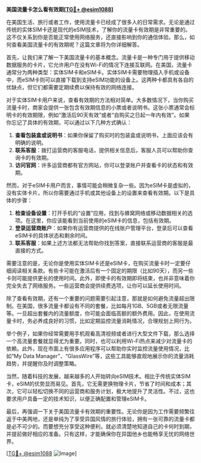 **美国流量卡怎么看有效期[[TG💪+ @esim1088](https://t.me/s/esim1088)]**

在美国生活、旅行或者工作，使用流量卡已经成了很多人的日常需求。无论是通过传统的实体SIM卡还是现代的eSIM技术，了解你的流量卡有效期是非常重要的。这不仅关系到你是否能正常使用网络服务，还直接影响到你的通信体验。那么，如何查看美国流量卡的有效期呢？这篇文章将为你详细解答。

首先，让我们来了解一下美国流量卡的基本概念。流量卡是一种专门用于提供移动数据服务的卡片，它允许用户在没有Wi-Fi的情况下连接互联网。在美国，流量卡通常分为两种类型：实体SIM卡和eSIM卡。实体SIM卡需要物理插入手机或设备中，而eSIM卡则可以直接下载到支持eSIM功能的设备上。这两种卡都具有各自的优缺点，但它们都需要定期续费以保持有效的网络连接。

对于实体SIM卡用户来说，查看有效期的方法相对简单。大多数情况下，当你购买流量卡时，商家会提供一张包含有效期信息的小票或者说明书。这张小票通常会标明卡的有效期限，例如“激活后90天有效”或者“自购买之日起一年内有效”。如果你忘记了具体的有效期，可以通过以下几种方式确认：

1. **查看包装盒或说明书**：如果你保留了购买时的包装盒或说明书，上面应该会有明确的说明。
2. **联系客服**：拨打运营商的客服电话，提供相关信息后，客服人员可以帮助你查询卡的有效期。
3. **访问官网**：许多运营商都有官方网站，你可以登录账户并查看卡的状态和有效期。

然而，对于eSIM卡用户而言，事情可能会稍微复杂一些。因为eSIM卡是虚拟的，没有实体卡片，所以你需要通过手机或其他设备上的设置来查看有效期。以下是具体的步骤：

1. **检查设备设置**：打开手机的“设置”应用，找到与蜂窝网络或移动数据相关的选项。在这里，你应该能看到当前使用的eSIM卡的信息，包括有效期。
2. **登录运营商账户**：如果你有运营商提供的在线账户管理平台，登录后可以查看eSIM卡的具体状态和剩余时间。
3. **联系客服**：如果上述方法都无法帮助你找到答案，直接联系运营商的客服是最直接的方式。

需要注意的是，无论你是使用实体SIM卡还是eSIM卡，在购买流量卡时一定要仔细阅读相关条款。有些卡可能在激活后有一个固定的期限（比如90天），而另一些卡则可能提供更长的使用时间。此外，即使卡的有效期即将结束，也并非意味着你完全失去了网络服务。一些运营商会提供续费选项，让你可以延长使用时间。

除了查看有效期，还有一个重要的问题需要引起注意，那就是如何避免流量超出限制。在美国，很多流量卡都设有不同的套餐，比如每月1GB、5GB或者无限流量等。一旦超出套餐内的流量额度，你可能会面临高额的额外费用。因此，在使用流量卡时，务必养成良好的习惯，比如定期监控流量消耗情况，合理规划上网行为。

举个例子，如果你经常需要用手机观看高清视频或者进行大型文件下载，那么选择一个高流量套餐就显得尤为重要。同时，也可以利用Wi-Fi热点来减少对流量卡的依赖。此外，现在市面上有很多应用程序可以帮助你实时监控流量使用情况，比如“My Data Manager”、“GlassWire”等，这些工具能够直观地展示你的流量消耗趋势，并提醒你及时调整策略。

当然，随着科技的发展，越来越多的人开始转向eSIM技术。相比于传统实体SIM卡，eSIM的优势显而易见。首先，它无需更换物理卡片，节省了时间和成本；其次，它可以轻松切换不同的运营商和服务计划，极大地提升了灵活性。不过，这也要求用户具备一定的技术知识，以便正确配置和管理eSIM卡。

最后，再强调一下关于美国流量卡有效期的重要性。无论你是因为工作需要频繁往返于中美两地，还是单纯为了享受异国风情的旅行体验，拥有一张可靠的流量卡都是必不可少的。而要想充分享受这种便利，就必须清楚地知道自己的卡何时到期，并提前做好相应的准备。只有这样，才能确保你在异国他乡也能畅享无忧的网络世界。

[[TG💪+ @esim1088](https://t.me/s/esim1088) ![Image](https://i.postimg.cc/4NQfJmqS/Snipaste-2025-05-13-00-14-12.png)]